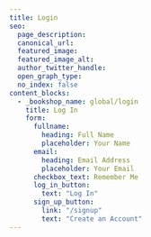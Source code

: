 ```yaml
---
title: Login
seo:
  page_description: 
  canonical_url: 
  featured_image: 
  featured_image_alt: 
  author_twitter_handle: 
  open_graph_type:
  no_index: false
content_blocks:
  - _bookshop_name: global/login
    title: Log In
    form:
      fullname:
        heading: Full Name
        placeholder: Your Name
      email:
        heading: Email Address
        placeholder: Your Email
      checkbox_text: Remember Me
      log_in_button:
        text: "Log In"
      sign_up_button:
        link: "/signup"
        text: "Create an Account"
---
```

